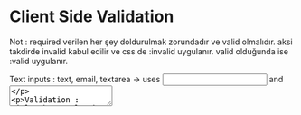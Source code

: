 
# Client Side Validation
Not : required verilen her şey doldurulmak zorundadır ve valid olmalıdır. aksi takdirde invalid kabul edilir ve css de :invalid uygulanır. valid olduğunda ise :valid uygulanır.

Text inputs : text, email, textarea   -> uses <input> and <textarea>

Validation :
minlenght, maxlenght, pattern
bazı text inputlar, mesela email kendisi de text validation yapıyor.


Numeric inputs : number, range and date -> uses <input>

Validation : max, min, step

date için farklı farklı bir sürü zaman ve tarih seçme türü var : date, month, time etc

Radio buttons : aralarından biri seçilir sadece -> uses <input>

Validation : mesela bir grup radio button olsun, 5 tane. herhangi birine required eklendiği anda 
hiçbiri seçili değilse invalid kabul edilir, eğer biri seçili ise valid olur.

checkbox : birkaç tanesi birlikte de seçilebilir
Validation : eğer checkbox grubundan birine required verilirse, o verilen sadece required olur, ona tıklanması zorunludur formu göndermek için, diğerlerine tıklanmasa da olur.

